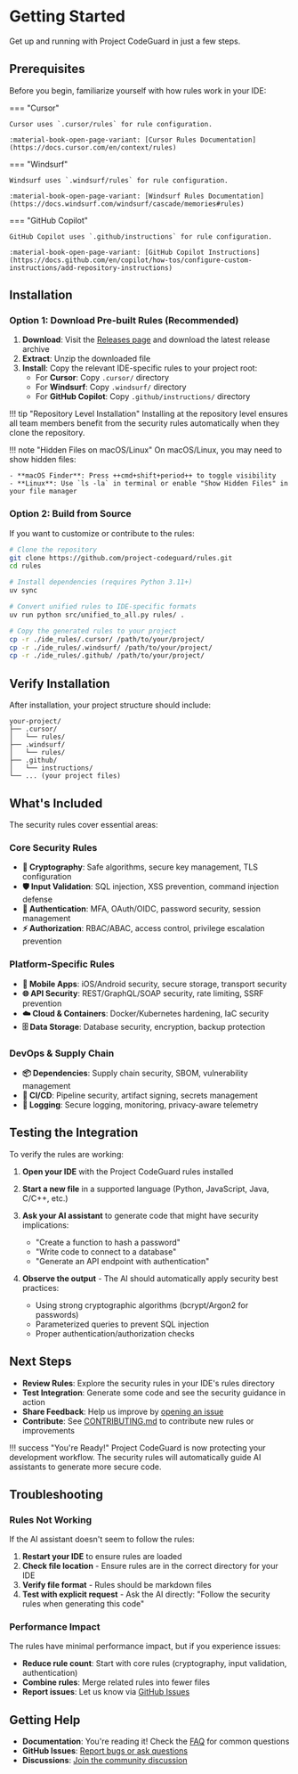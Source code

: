 # Getting Started

Get up and running with Project CodeGuard in just a few steps.

## Prerequisites

Before you begin, familiarize yourself with how rules work in your IDE:

=== "Cursor"

    Cursor uses `.cursor/rules` for rule configuration.
    
    :material-book-open-page-variant: [Cursor Rules Documentation](https://docs.cursor.com/en/context/rules)

=== "Windsurf"

    Windsurf uses `.windsurf/rules` for rule configuration.
    
    :material-book-open-page-variant: [Windsurf Rules Documentation](https://docs.windsurf.com/windsurf/cascade/memories#rules)

=== "GitHub Copilot"

    GitHub Copilot uses `.github/instructions` for rule configuration.
    
    :material-book-open-page-variant: [GitHub Copilot Instructions](https://docs.github.com/en/copilot/how-tos/configure-custom-instructions/add-repository-instructions)

## Installation

### Option 1: Download Pre-built Rules (Recommended)

1. **Download**: Visit the [Releases page](https://github.com/project-codeguard/rules/releases) and download the latest release archive
2. **Extract**: Unzip the downloaded file
3. **Install**: Copy the relevant IDE-specific rules to your project root:
    - For **Cursor**: Copy `.cursor/` directory
    - For **Windsurf**: Copy `.windsurf/` directory
    - For **GitHub Copilot**: Copy `.github/instructions/` directory

!!! tip "Repository Level Installation"
    Installing at the repository level ensures all team members benefit from the security rules automatically when they clone the repository.

!!! note "Hidden Files on macOS/Linux"
    On macOS/Linux, you may need to show hidden files:
    
    - **macOS Finder**: Press ++cmd+shift+period++ to toggle visibility
    - **Linux**: Use `ls -la` in terminal or enable "Show Hidden Files" in your file manager

### Option 2: Build from Source

If you want to customize or contribute to the rules:

```bash
# Clone the repository
git clone https://github.com/project-codeguard/rules.git
cd rules

# Install dependencies (requires Python 3.11+)
uv sync

# Convert unified rules to IDE-specific formats
uv run python src/unified_to_all.py rules/ .

# Copy the generated rules to your project
cp -r ./ide_rules/.cursor/ /path/to/your/project/
cp -r ./ide_rules/.windsurf/ /path/to/your/project/
cp -r ./ide_rules/.github/ /path/to/your/project/
```

## Verify Installation

After installation, your project structure should include:

```
your-project/
├── .cursor/
│   └── rules/
├── .windsurf/
│   └── rules/
├── .github/
│   └── instructions/
└── ... (your project files)
```

## What's Included

The security rules cover essential areas:

### Core Security Rules

- **🔐 Cryptography**: Safe algorithms, secure key management, TLS configuration
- **🛡️ Input Validation**: SQL injection, XSS prevention, command injection defense
- **🔑 Authentication**: MFA, OAuth/OIDC, password security, session management
- **⚡ Authorization**: RBAC/ABAC, access control, privilege escalation prevention

### Platform-Specific Rules

- **📱 Mobile Apps**: iOS/Android security, secure storage, transport security
- **🌐 API Security**: REST/GraphQL/SOAP security, rate limiting, SSRF prevention
- **☁️ Cloud & Containers**: Docker/Kubernetes hardening, IaC security
- **🗄️ Data Storage**: Database security, encryption, backup protection

### DevOps & Supply Chain

- **📦 Dependencies**: Supply chain security, SBOM, vulnerability management
- **🔄 CI/CD**: Pipeline security, artifact signing, secrets management
- **📝 Logging**: Secure logging, monitoring, privacy-aware telemetry

## Testing the Integration

To verify the rules are working:

1. **Open your IDE** with the Project CodeGuard rules installed
2. **Start a new file** in a supported language (Python, JavaScript, Java, C/C++, etc.)
3. **Ask your AI assistant** to generate code that might have security implications:
   - "Create a function to hash a password"
   - "Write code to connect to a database"
   - "Generate an API endpoint with authentication"

4. **Observe the output** - The AI should automatically apply security best practices:
   - Using strong cryptographic algorithms (bcrypt/Argon2 for passwords)
   - Parameterized queries to prevent SQL injection
   - Proper authentication/authorization checks

## Next Steps

- **Review Rules**: Explore the security rules in your IDE's rules directory
- **Test Integration**: Generate some code and see the security guidance in action
- **Share Feedback**: Help us improve by [opening an issue](https://github.com/project-codeguard/rules/issues)
- **Contribute**: See [CONTRIBUTING.md](https://github.com/project-codeguard/rules/CONTRIBUTING.md) to contribute new rules or improvements

!!! success "You're Ready!"
    Project CodeGuard is now protecting your development workflow. The security rules will automatically guide AI assistants to generate more secure code.

## Troubleshooting

### Rules Not Working

If the AI assistant doesn't seem to follow the rules:

1. **Restart your IDE** to ensure rules are loaded
2. **Check file location** - Ensure rules are in the correct directory for your IDE
3. **Verify file format** - Rules should be markdown files
4. **Test with explicit request** - Ask the AI directly: "Follow the security rules when generating this code"

### Performance Impact

The rules have minimal performance impact, but if you experience issues:

- **Reduce rule count**: Start with core rules (cryptography, input validation, authentication)
- **Combine rules**: Merge related rules into fewer files
- **Report issues**: Let us know via [GitHub Issues](https://github.com/project-codeguard/rules/issues)

## Getting Help

- **Documentation**: You're reading it! Check the [FAQ](faq.md) for common questions
- **GitHub Issues**: [Report bugs or ask questions](https://github.com/project-codeguard/rules/issues)
- **Discussions**: [Join the community discussion](https://github.com/project-codeguard/rules/discussions)

